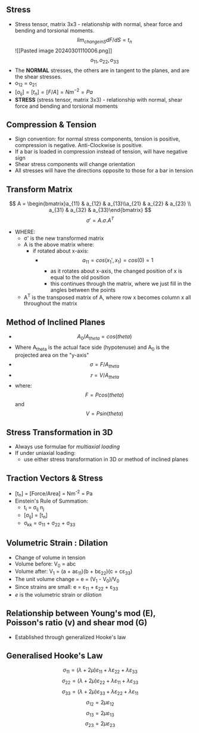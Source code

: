 ## Stress
- Stress tensor, matrix 3x3 - relationship with normal, shear force and bending and torsional moments.
$$
lim_{change in S}dF/dS = t_n
$$
![[Pasted image 20240301110006.png]]
$$
o_{11}, o_{22}, o_{33} 
$$
- The **NORMAL** stresses, the others are in tangent to the planes, and are the shear stresses. 
- o$_{12}$ = o$_{21}$ 
- $[o_{ij}]=[t_n]=[F/A]=Nm^{-2}=Pa$
- **STRESS** (stress tensor, matrix 3x3) - relationship with normal, shear force and bending and torsional moments

## Compression & Tension
- Sign convention: for normal stress components, tension is positive, compression is negative. Anti-Clockwise is positive.
- If a bar is loaded in compression instead of tension, will have negative sign
- Shear stress components will change orientation
- All stresses will have the directions opposite to those for a bar in tension


## Transform Matrix
$$
A = \begin{bmatrix}a_{11} & a_{12} & a_{13}\\a_{21} & a_{22} & a_{23} \\ a_{31} & a_{32} & a_{33}\end{bmatrix}
$$
$$σ' = A . σ . A^{T}$$
- WHERE:
	- σ' is the new transformed matrix
	- A is the above matrix where:
		- if rotated about x-axis:
			- $$a_{11} = cos(x_{1}', x_{1}) = cos(0)=1$$
				- as it rotates about x-axis, the changed position of x is equal to the old position
				- this continues through the matrix, where we just fill in the angles between the points
	- A<sup>T</sup> is the transposed matrix of A, where row x becomes column x all throughout the matrix

## Method of Inclined Planes
- $$A_{0}/A_{theta} = cos(theta)$$
- Where A<sub>theta</sub> is the actual face side (hypotenuse) and A<sub>0</sub> is the projected area on the "y-axis"
- $$σ = F / A_{theta}$$
- $$𝜏 = V/A_{theta}$$
- where: $$F=Pcos(theta)$$ and $$V=Psin(theta)$$

## Stress Transformation in 3D
- Always use formulae for *multiaxial loading*
- If under uniaxial loading:
	- use either stress transformation in 3D or method of inclined planes

## Traction Vectors & Stress
- \[t<sub>n</sub>] = \[Force/Area] = Nm<sup>-2</sup> = Pa
- Einstein's Rule of Summation:
	- t<sub>i</sub> = σ<sub>ij</sub> n<sub>j</sub> 
	- \[σ<sub>ij</sub>] = \[t<sub>n</sub>]
	- σ<sub>kk</sub> = σ<sub>11</sub> + σ<sub>22</sub> + σ<sub>33</sub>

## Volumetric Strain : Dilation
- Change of volume in tension
- Volume before: V<sub>0</sub>  = abc
- Volume after: V<sub>1</sub> = (a + aε<sub>11</sub>)(b + bε<sub>22</sub>)(c + cε<sub>33</sub>)
- The unit volume change = e = (V<sub>1</sub> - V<sub>0</sub>)/V<sub>0</sub>
- Since strains are small: e = ε<sub>11</sub> + ε<sub>22</sub> + ε<sub>33</sub>
- *e* is the volumetric strain or *dilation*

## Relationship between Young's mod (E), Poisson's ratio (v) and shear mod (G)
- Established through generalized Hooke's law

## Generalised Hooke's Law
$$σ_{11} = (λ+2μ)ε_{11} + λε_{22} + λε_{33}$$
$$σ_{22} = (λ+2μ)ε_{22} + λε_{11} + λε_{33} $$
$$σ_{33} = (λ+2μ)ε_{33} + λε_{22} + λε_{11}$$
$$ σ_{12} = 2με_{12}$$
$$ σ_{13} = 2με_{13}$$
$$ σ_{23} = 2με_{23}$$
